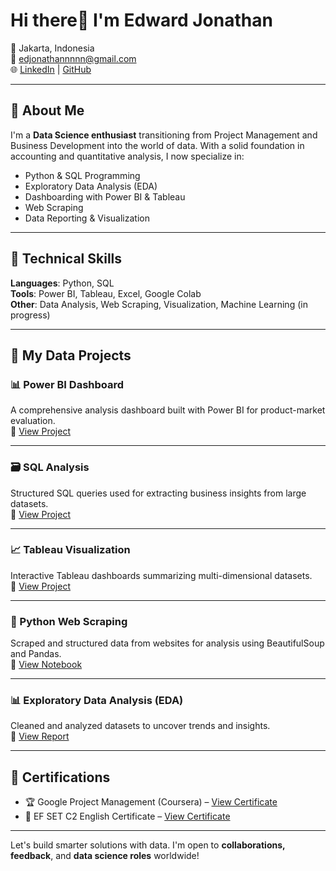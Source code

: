 # Hi there👋 I'm Edward Jonathan

📍 Jakarta, Indonesia  
📧 [edjonathannnnn@gmail.com](mailto:edjonathannnnn@gmail.com)  
🌐 [LinkedIn](https://linkedin.com/in/edward-jonathann) | [GitHub](https://github.com/edward-jonathann)

---

## 🎯 About Me

I'm a **Data Science enthusiast** transitioning from Project Management and Business Development into the world of data. With a solid foundation in accounting and quantitative analysis, I now specialize in:

- Python & SQL Programming  
- Exploratory Data Analysis (EDA)  
- Dashboarding with Power BI & Tableau  
- Web Scraping  
- Data Reporting & Visualization  

---

## 🧠 Technical Skills

**Languages**: Python, SQL  
**Tools**: Power BI, Tableau, Excel, Google Colab  
**Other**: Data Analysis, Web Scraping, Visualization, Machine Learning (in progress)  

---

## 🧪 My Data Projects

### 📊 Power BI Dashboard
A comprehensive analysis dashboard built with Power BI for product-market evaluation.  
🔗 [View Project](https://drive.google.com/file/d/1Ku1AempMzoqYDk-oWRzBetQdV62EUkjF/view?usp=sharing)

---

### 🗃️ SQL Analysis
Structured SQL queries used for extracting business insights from large datasets.  
🔗 [View Project](https://drive.google.com/file/d/1QIe-32XBiXdyR7lcol3gFjuaaYj4bYx-/view?usp=sharing)

---

### 📈 Tableau Visualization
Interactive Tableau dashboards summarizing multi-dimensional datasets.  
🔗 [View Project](https://docs.google.com/presentation/d/1hYcs86GJOTZVsaUk2KSBGc3a3u2sKRxL/edit?usp=drive_link)

---

### 🧹 Python Web Scraping
Scraped and structured data from websites for analysis using BeautifulSoup and Pandas.  
🔗 [View Notebook](https://colab.research.google.com/drive/1HVNsKp9ldLDY0loMQADWpvgNR7wpEttl?usp=sharing)

---

### 📊 Exploratory Data Analysis (EDA)
Cleaned and analyzed datasets to uncover trends and insights.  
🔗 [View Report](https://docs.google.com/document/d/1l0nDrSVcx-O0-LctyamMLSPr3GTf9MF8GJPpFOCkYg0/edit?usp=drive_link)

---

## 📜 Certifications

- 🏆 Google Project Management (Coursera) – [View Certificate](https://www.coursera.org/account/accomplishments/specialization/certificate/EX69RKMYMCTC)
- 📘 EF SET C2 English Certificate – [View Certificate](https://cert.efset.org/en/EdLF2Z)

---

Let's build smarter solutions with data. I'm open to **collaborations, feedback**, and **data science roles** worldwide!
